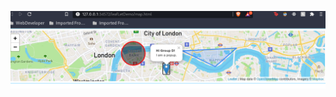 ![alt website-1](https://github.com/jakegusew0482/farmstand/blob/main/leafLetDemo/map.png?raw=true)
